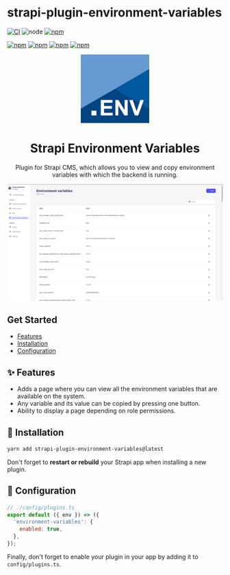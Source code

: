 # strapi-plugin-environment-variables

[![CI](https://github.com/yarkovaleksei/strapi-plugin-environment-variables/workflows/Node.js%20CI/badge.svg)](https://github.com/yarkovaleksei/strapi-plugin-environment-variables/actions)
![node](https://img.shields.io/node/v/strapi-plugin-environment-variables.svg)
[![npm](https://img.shields.io/npm/v/strapi-plugin-environment-variables.svg)](https://www.npmjs.com/package/strapi-plugin-environment-variables)

[![npm](https://img.shields.io/npm/dw/strapi-plugin-environment-variables.svg)](https://www.npmjs.com/package/strapi-plugin-environment-variables)
[![npm](https://img.shields.io/npm/dm/strapi-plugin-environment-variables.svg)](https://www.npmjs.com/package/strapi-plugin-environment-variables)
[![npm](https://img.shields.io/npm/dy/strapi-plugin-environment-variables.svg)](https://www.npmjs.com/package/strapi-plugin-environment-variables)
[![npm](https://img.shields.io/npm/dt/strapi-plugin-environment-variables.svg)](https://www.npmjs.com/package/strapi-plugin-environment-variables)

<div align="center">
  <img style="width: 160px; height: auto;" src="public/logo.png" alt="Logo for Strapi environment variables plugin" />
  <h1>Strapi Environment Variables</h1>
  <p>Plugin for Strapi CMS, which allows you to view and copy environment variables with which the backend is running.</p>
  <img style="width: 960px; height: auto;" src="public/screenshot.png" alt="Screenshot for Strapi environment variables plugin" />
</div>

## Get Started

* [Features](#features)
* [Installation](#installation)
* [Configuration](#configuration)

## <a id="features"></a>✨ Features
* Adds a page where you can view all the environment variables that are available on the system.
* Any variable and its value can be copied by pressing one button.
* Ability to display a page depending on role permissions.

## <a id="installation"></a>💎 Installation
```bash
yarn add strapi-plugin-environment-variables@latest
```

Don't forget to **restart or rebuild** your Strapi app when installing a new plugin.

## <a id="configuration"></a>🔧 Configuration

```js
// ./config/plugins.ts
export default ({ env }) => ({
  'environment-variables': {
    enabled: true,
  },
});
```

Finally, don't forget to enable your plugin in your app by adding it to `config/plugins.ts`.
